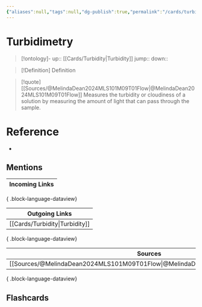 ```yaml
---
{"aliases":null,"tags":null,"dg-publish":true,"permalink":"/cards/turbidimetry/","dgPassFrontmatter":true}
---
```


# Turbidimetry

> [!ontology]-
> up:: [[Cards/Turbidity\|Turbidity]]
> jump:: 
> down:: 

> [!Definition] Definition

> [!quote] [[Sources/@MelindaDean2024MLS101M09T01Flow\|@MelindaDean2024MLS101M09T01Flow]]
> Measures the turbidity or cloudiness of a solution by measuring the amount of light that can pass through the sample.

# Reference

- 

## Mentions

| Incoming Links |
| -------------- |

{ .block-language-dataview}

| Outgoing Links                    |
| --------------------------------- |
| [[Cards/Turbidity\|Turbidity]] |

{ .block-language-dataview}

| Sources                                                                           |
| --------------------------------------------------------------------------------- |
| [[Sources/@MelindaDean2024MLS101M09T01Flow\|@MelindaDean2024MLS101M09T01Flow]] |

{ .block-language-dataview}

## Flashcards